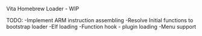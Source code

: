 Vita Homebrew Loader - WIP

TODO:
-Implement ARM instruction assembling
-Resolve Initial functions to bootstrap loader
-Elf loading
-Function hook - plugin loading
-Menu support
